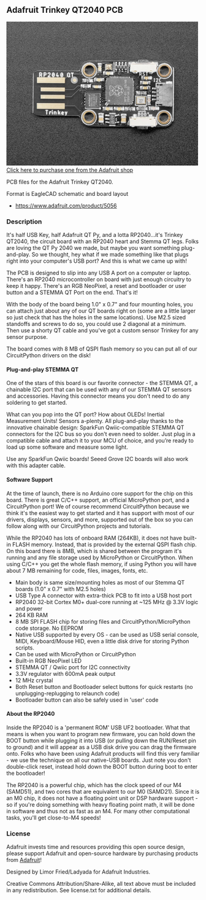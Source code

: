 ## Adafruit Trinkey QT2040 PCB

<a href="http://www.adafruit.com/products/5056"><img src="assets/5056.jpg?raw=true" width="500px"><br/>
Click here to purchase one from the Adafruit shop</a>

PCB files for the Adafruit Trinkey QT2040. 

Format is EagleCAD schematic and board layout
* https://www.adafruit.com/product/5056

### Description

It's half USB Key, half Adafruit QT Py, and a lotta RP2040...it's Trinkey QT2040, the circuit board with an RP2040 heart and Stemma QT legs. Folks are loving the QT Py 2040 we made, but maybe you want something plug-and-play. So we thought, hey what if we made something like that plugs right into your computer's USB port? And this is what we came up with!

The PCB is designed to slip into any USB A port on a computer or laptop. There's an RP2040 microcontroller on board with just enough circuitry to keep it happy. There's an RGB NeoPixel, a reset and bootloader or user button and a STEMMA QT Port on the end. That's it!

With the body of the board being 1.0" x 0.7" and four mounting holes, you can attach just about any of our QT boards right on (some are a little larger so just check that has the holes in the same locations). Use M2.5 sized standoffs and screws to do so, you could use 2 diagonal at a minimum. Then use a shorty QT cable and you've got a custom sensor Trinkey for any sensor purpose.

The board comes with 8 MB of QSPI flash memory so you can put all of our CircuitPython drivers on the disk!

#### Plug-and-play STEMMA QT

One of the stars of this board is our favorite connector - the STEMMA QT, a chainable I2C port that can be used with any of our STEMMA QT sensors and accessories. Having this connector means you don't need to do any soldering to get started.

What can you pop into the QT port? How about OLEDs! Inertial Measurement Units! Sensors a-plenty. All plug-and-play thanks to the innovative chainable design: SparkFun Qwiic-compatible STEMMA QT connectors for the I2C bus so you don't even need to solder. Just plug in a compatible cable and attach it to your MCU of choice, and you’re ready to load up some software and measure some light.

Use any SparkFun Qwiic boards! Seeed Grove I2C boards will also work with this adapter cable.

#### Software Support

At the time of launch, there is no Arduino core support for the chip on this board. There is great C/C++ support, an official MicroPython port, and a CircuitPython port! We of course recommend CircuitPython because we think it's the easiest way to get started and it has support with most of our drivers, displays, sensors, and more, supported out of the box so you can follow along with our CircuitPython projects and tutorials.

While the RP2040 has lots of onboard RAM (264KB), it does not have built-in FLASH memory. Instead, that is provided by the external QSPI flash chip. On this board there is 8MB, which is shared between the program it's running and any file storage used by MicroPython or CircuitPython. When using C/C++ you get the whole flash memory, if using Python you will have about 7 MB remaining for code, files, images, fonts, etc.

* Main body is same size/mounting holes as most of our Stemma QT boards (1.0" x 0.7" with M2.5 holes)
* USB Type A connector with extra-thick PCB to fit into a USB host port
* RP2040 32-bit Cortex M0+ dual-core running at ~125 MHz @ 3.3V logic and power
* 264 KB RAM
* 8 MB SPI FLASH chip for storing files and CircuitPython/MicroPython code storage. No EEPROM
* Native USB supported by every OS - can be used as USB serial console, MIDI, Keyboard/Mouse HID, even a little disk drive for storing Python scripts.
* Can be used with MicroPython or CircuitPython
* Built-in RGB NeoPixel LED
* STEMMA QT / Qwiic port for I2C connectivity
* 3.3V regulator with 600mA peak output
* 12 MHz crystal
* Both Reset button and Bootloader select buttons for quick restarts (no unplugging-replugging to relaunch code)
* Bootloader button can also be safely used in 'user' code

#### About the RP2040

Inside the RP2040 is a 'permanent ROM' USB UF2 bootloader. What that means is when you want to program new firmware, you can hold down the BOOT button while plugging it into USB (or pulling down the RUN/Reset pin to ground) and it will appear as a USB disk drive you can drag the firmware onto. Folks who have been using Adafruit products will find this very familiar - we use the technique on all our native-USB boards. Just note you don't double-click reset, instead hold down the BOOT button during boot to enter the bootloader!

The RP2040 is a powerful chip, which has the clock speed of our M4 (SAMD51), and two cores that are equivalent to our M0 (SAMD21). Since it is an M0 chip, it does not have a floating point unit or DSP hardware support - so if you're doing something with heavy floating point math, it will be done in software and thus not as fast as an M4. For many other computational tasks, you'll get close-to-M4 speeds!

### License

Adafruit invests time and resources providing this open source design, please support Adafruit and open-source hardware by purchasing products from [Adafruit](https://www.adafruit.com)!

Designed by Limor Fried/Ladyada for Adafruit Industries.

Creative Commons Attribution/Share-Alike, all text above must be included in any redistribution. 
See license.txt for additional details.
